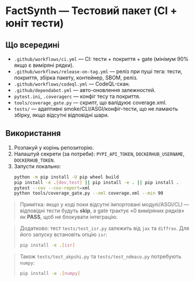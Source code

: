 # FactSynth — Тестовий пакет (CI + юніт тести)

## Що всередині
- `.github/workflows/ci.yml` — CI: тести + покриття + gate (мінімум 90% якщо є виміряні рядки).
- `.github/workflows/release-on-tag.yml` — реліз при пуші тега: тести, покриття, збірка пакету, контейнер, SBOM, реліз.
- `.github/workflows/codeql.yml` — CodeQL-скан.
- `.github/dependabot.yml` — авто-оновлення залежностей.
- `pytest.ini`, `.coveragerc` — конфіг тесу та покриття.
- `tools/coverage_gate.py` — скрипт, що валідуює coverage.xml.
- `tests/` — адаптивні smoke/CLI/ASGI/конфіг-тести, що не ламають збірку, якщо відсутні відповідні шари.

## Використання
1. Розпакуй у корінь репозиторію.
2. Налаштуй секрети (за потреби): `PYPI_API_TOKEN`, `DOCKERHUB_USERNAME`, `DOCKERHUB_TOKEN`.
3. Запусти локально:  
   ```bash
   python -m pip install -U pip wheel build
   pip install -e .[dev,test] || pip install -e . || pip install .
   pytest --cov --cov-report=xml
   python tools/coverage_gate.py --xml coverage.xml --min 90
   ```

> Примітка: якщо у коді поки відсутні імпортовані модулі/ASGI/CLI — відповідні тести будуть **skip**, а gate трактує «0 виміряних рядків» як **PASS**, щоб не блокувати інтеграцію.

> Додатково: тест `tests/test_isr.py` залежить від `jax` та `diffrax`. Для його запуску встановіть опцію `isr`:
> ```bash
> pip install -e .[isr]
> ```

> Також `tests/test_akpshi.py` та `tests/test_ndmaco.py` потребують `numpy`:
> ```bash
> pip install -e .[numpy]
> ```
